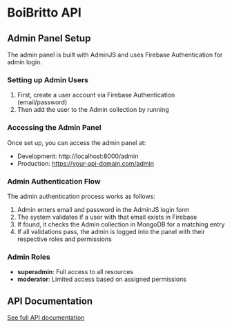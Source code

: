 # BoiBritto API

## Admin Panel Setup

The admin panel is built with AdminJS and uses Firebase Authentication for admin login.

### Setting up Admin Users

1. First, create a user account via Firebase Authentication (email/password)
2. Then add the user to the Admin collection by running

### Accessing the Admin Panel

Once set up, you can access the admin panel at:
- Development: http://localhost:8000/admin
- Production: https://your-api-domain.com/admin

### Admin Authentication Flow

The admin authentication process works as follows:

1. Admin enters email and password in the AdminJS login form
2. The system validates if a user with that email exists in Firebase
3. If found, it checks the Admin collection in MongoDB for a matching entry
4. If all validations pass, the admin is logged into the panel with their respective roles and permissions

### Admin Roles

- **superadmin**: Full access to all resources
- **moderator**: Limited access based on assigned permissions

## API Documentation

[See full API documentation](./api-doc.md)